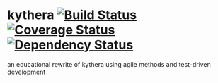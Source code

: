 kythera [![Build Status](https://travis-ci.org/malkier/kythera.png?branch=develop)](https://travis-ci.org/malkier/kythera) [![Coverage Status](https://coveralls.io/repos/malkier/kythera/badge.png)](https://coveralls.io/r/malkier/kythera) [![Dependency Status](https://gemnasium.com/malkier/kythera.png)](https://gemnasium.com/malkier/kythera)
=======

an educational rewrite of kythera using agile methods and test-driven development
